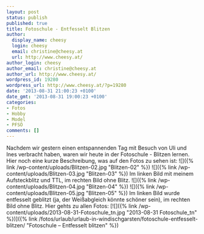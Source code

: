 ```yaml
---
layout: post
status: publish
published: true
title: Fotoschule - Entfesselt Blitzen
author:
  display_name: cheesy
  login: cheesy
  email: christine@cheesy.at
  url: http://www.cheesy.at/
author_login: cheesy
author_email: christine@cheesy.at
author_url: http://www.cheesy.at/
wordpress_id: 19280
wordpress_url: http://www.cheesy.at/?p=19280
date: '2013-08-31 21:00:23 +0100'
date_gmt: '2013-08-31 19:00:23 +0100'
categories:
- Fotos
- Hobby
- Model
- PFSÖ
comments: []
---
```

Nachdem wir gestern einen entspannenden Tag mit Besuch von Uli und Ines verbracht haben, waren wir heute in der Fotoschule - Blitzen lernen.
Hier noch eine kurze Beschreibung, was auf den Fotos zu sehen ist:
![]({% link /wp-content/uploads/Blitzen-02.jpg "Blitzen-02" %}) ![]({% link /wp-content/uploads/Blitzen-03.jpg "Blitzen-03" %})
Im linken Bild mit meinem Aufsteckblitz und TTL, im rechten Bild ohne Blitz.
![]({% link /wp-content/uploads/Blitzen-04.jpg "Blitzen-04" %}) ![]({% link /wp-content/uploads/Blitzen-05.jpg "Blitzen-05" %})
Im linken Bild wurde entfesselt geblitzt (ja, der Weißabgleich könnte schöner sein), im rechten Bild ohne Blitz.
Hier gehts zu allen Fotos:
[![]({% link /wp-content/uploads/2013-08-31-Fotoschule_tn.jpg "2013-08-31 Fotoschule\_tn" %})]({% link /fotos/urlaub/urlaub-in-windischgarsten/fotoschule-entfesselt-blitzen/ "Fotoschule – Entfesselt blitzen" %})
